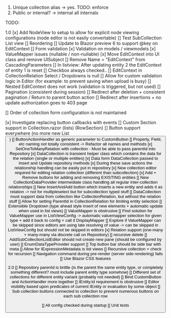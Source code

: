 1. Unique collection alias -> yes. TODO: enforce
2. Public or internal? -> internal all internals 



TODO:

1.0
[x] Add NodeView to setup to allow for explicit node viewing configurations (node editor is not easily convertable)
    [] Test SubCollection List view 
[] Reordering
    [] Update to Blazor preview 6 to support @key on EditContext
[] Form validation
    [x] Validation on models / viewmodels
    [x] ValueMapper issues (nullable / non-nullable)
    [x] Move EditContext into UI class and remove UISubject
    [] Remove Name = "EditContext" from CascadingParameters
    [] In listview: After updating entity 2 the EditContext of entity 1 is reset
    [] Checkbox always checked..
    [] EditContext in CollectionRelation Select / Dropdowns is null
    [] Allow for custom validation logic in Editor (for example: to prevent saving when upload is busy)
    [] Nested EditContext does not work (validation is triggered, but not used)
[] Pagination (consistent during session)
    [] Redirect after deletion + consistent pagination / Return to parent button action
    [] Redirect after insertions + no update authorization goes to 403 page

[] Order of collection form configuration is not maintained

[x] Investigate replacing button callbacks with events
[] Custom Section support in Collection.razor (lists) (RowSection)
[] Button support everywhere (no more new List<Button>)
    [] ButtonActionHandler as generic parameter to CustomButton
[] Property, Field, etc naming not totally consistent -> Refactor all names and methods
[x] SetOneToManyRelation with collection 
    - Must be able to pass parentId into Repository
    [x] DataCollection is transient helper class which contains the data for the relation (single or multiple entities)
    [x] Data form DataCollection passed to Insert and Update repository methods
        [x] During these save actions the relationship handling can be easily put in repository
    [x] New collection editor required for editing relation collection (different than subcollection)
    [x] Add + Remove buttons for adding and removing EXISTING entities 
    [] New CollectionDataProvider intermediate class handling all regular inter-collection relationships
    [] New InsertAndAdd button which inserts a new entity and adds it as relation -> not for multipleselect but for subcollection typed stuff
    [] DataCollection must support data from collection like CollectionRelation, but without the relation stuff
    [] Allow for setting ParentId in CollectionRelation for limiting entity selection
[] Extensible Dropdown (type ahead style insert of new elements + automatic update when used in list views)
[] ValueMapper is obstrusive
    [] Find solution for ValueMapper use in ListViewConfig -> automatic valuemapper selection for given type + add it back to config + call it DisplayMapper
    [] Explore if ValueMapper can be skipped since editors are using late resolving of value -> can be skipped in ListViewConfig but should not be skipped in editors
[x] Relation support (one-many + many-many via discrete call on Repository) 
    [] recursive delete 
[] AddSubCollectionListEditor should not create new pane (should be configured by user)
[] EnumDataTypeProvider support
[] Top button bar should be side bar with meta
[] Allow for IExpressionMetadata is list views
[] Recursive collection + check for recursion
[] Navigation command during pre-render (server side rendering) fails
[] Use Blazor CSS features

2.0
[] Repository parenId is brittle (is the parent the same entity type, or completely something different? must include parent entity type somehow)
[] Different set of collections for different entity variant (probably not needed)
[] Bind CustomButton and ActionHandler more together
[] IEntity.Id requirement is obstrusive
[] Editor visibility based upon predicates of current IEntity or evaluation by some object
[] Sub collection buttons connected to collection to prevent numerous buttons on each sub collection row

[] All config checked during startup
[] Unit tests